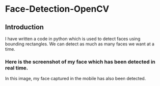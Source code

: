 # Face-Detection-OpenCV

## Introduction

I have written a code in python which is used to detect faces using bounding rectangles. We can detect as much as many faces we want at a time. 

### Here is the screenshot of my face which has been detected in real time. 
In this image, my face captured in the mobile has also been detected.
